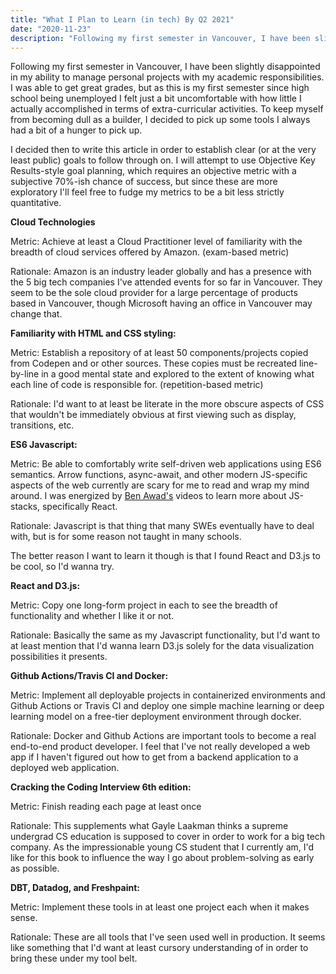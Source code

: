 ```yaml
---
title: "What I Plan to Learn (in tech) By Q2 2021"
date: "2020-11-23"
description: "Following my first semester in Vancouver, I have been slightly disappointed in my ability to manage personal projects with my academic responsibilities. I was able to get great grades, but as this is my first semester since high school being unemployed I felt just a bit uncomfortable with how little I actually accomplished in terms of extra-curricular activities. To keep myself from becoming dull as a builder, I decided to pick up some tools I always had a bit of a hunger to pick up."
---
```


Following my first semester in Vancouver, I have been slightly disappointed in my ability to manage personal projects with my academic responsibilities. I was able to get great grades, but as this is my first semester since high school being unemployed I felt just a bit uncomfortable with how little I actually accomplished in terms of extra-curricular activities. To keep myself from becoming dull as a builder, I decided to pick up some tools I always had a bit of a hunger to pick up.

I decided then to write this article in order to establish clear (or at the very least public) goals to follow through on. I will attempt to use Objective Key Results-style goal planning, which requires an objective metric with a subjective 70%-ish chance of success, but since these are more exploratory I'll feel free to fudge my metrics to be a bit less strictly quantitative. 

**Cloud Technologies**

Metric: Achieve at least a Cloud Practitioner level of familiarity with the breadth of cloud services offered by Amazon. (exam-based metric)

Rationale: Amazon is an industry leader globally and has a presence with the 5 big tech companies I've attended events for so far in Vancouver. They seem to be the sole cloud provider for a large percentage of products based in Vancouver, though Microsoft having an office in Vancouver may change that. 

**Familiarity with HTML and CSS styling:**

Metric: Establish a repository of at least 50 components/projects copied from Codepen and or other sources. These copies must be recreated line-by-line in a good mental state and explored to the extent of knowing what each line of code is responsible for. (repetition-based metric)

Rationale: I'd want to at least be literate in the more obscure aspects of CSS that wouldn't be immediately obvious at first viewing such as display, transitions, etc.

**ES6 Javascript:**

Metric:  Be able to comfortably write self-driven web applications using ES6 semantics. Arrow functions, async-await, and other modern JS-specific aspects of the web currently are scary for me to read and wrap my mind around. I was energized by [Ben Awad's](https://www.youtube.com/user/99baddawg) videos to learn more about JS-stacks, specifically React.

Rationale: Javascript is that thing that many SWEs eventually have to deal with, but is for some reason not taught in many schools. 

The better reason I want to learn it though is that I found React and D3.js to be cool, so I'd wanna try.

**React and D3.js:**

Metric: Copy one long-form project in each to see the breadth of functionality and whether I like it or not.

Rationale: Basically the same as my Javascript functionality, but I'd want to at least mention that I'd wanna learn D3.js solely for the data visualization possibilities it presents.

**Github Actions/Travis CI and Docker:**

Metric: Implement all deployable projects in containerized environments and Github Actions or Travis CI and deploy one simple machine learning or deep learning model on a free-tier deployment environment through docker.

Rationale: Docker and Github Actions are important tools to become a real end-to-end product developer. I feel that I've not really developed a web app if I haven't figured out how to get from a backend application to a deployed web application. 

**Cracking the Coding Interview 6th edition:**

Metric: Finish reading each page at least once

Rationale: This supplements what Gayle Laakman thinks a supreme undergrad CS education is supposed to cover in order to work for a big tech company. As the impressionable young CS student that I currently am, I'd like for this book to influence the way I go about problem-solving as early as possible.

**DBT, Datadog, and Freshpaint:**

Metric: Implement these tools in at least one project each when it makes sense.

Rationale: These are all tools that I've seen used well in production. It seems like something that I'd want at least cursory understanding of in order to bring these under my tool belt.